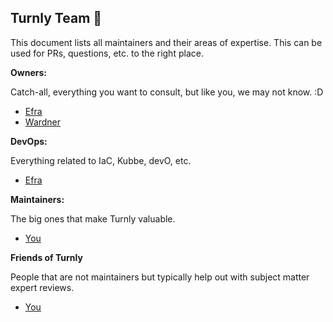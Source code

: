 ## Turnly Team 🎨

This document lists all maintainers and their areas of expertise.
This can be used for PRs, questions, etc. to the right place.

**Owners:**

Catch-all, everything you want to consult, but like you, we may not know. :D

- [Efra](https://github.com/efraa)
- [Wardner](https://github.com/wardner)

**DevOps:**

Everything related to IaC, Kubbe, devO, etc.

- [Efra](https://github.com/efraa)

**Maintainers:**

The big ones that make Turnly valuable.

- [You](https://github.com/settings)

**Friends of Turnly**

People that are not maintainers but typically help out with subject matter expert reviews.

- [You](https://github.com/settings)
